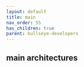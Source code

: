 ```yaml
---
layout: default
title: main
nav_order: 55
has_children: true
parent: bullseye-developers
---
```


## main architectures
